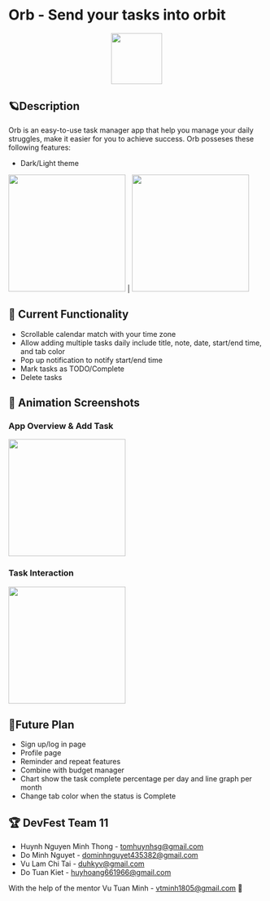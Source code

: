 # Orb - Send your tasks into orbit 

<p align="center">
  <img width="100" src="https://i.imgur.com/EN1OWqc.png">
</p>

## 🪐Description

Orb is an easy-to-use task manager app that help you manage your daily struggles, make it easier for you to achieve success. Orb posseses these following features:
- Dark/Light theme

<img src="https://i.imgur.com/dUkMVdQ.png" width="230" > | <img src="https://i.imgur.com/zIaiQ1B.png" width="230" >

## 🔧 Current Functionality
- Scrollable calendar match with your time zone
- Allow adding multiple tasks daily include title, note, date, start/end time, and tab color 
- Pop up notification to notify start/end time
- Mark tasks as TODO/Complete
- Delete tasks

## 🌟 Animation Screenshots

### App Overview & Add Task

<img src="https://github.com/TomHuynhSG/flutter_project_devfest/blob/main/screenshots/app_overview.gif?raw=true" width="230">

### Task Interaction 
<img src="https://github.com/TomHuynhSG/flutter_project_devfest/blob/main/screenshots/task_interaction.gif?raw=true" width="230">

## 🔮Future Plan
- Sign up/log in page
- Profile page
- Reminder and repeat features
- Combine with budget manager 
- Chart show the task complete percentage per day and line graph per month
- Change tab color when the status is Complete

## 🏆 DevFest Team 11
- Huynh Nguyen Minh Thong - tomhuynhsg@gmail.com
- Do Minh Nguyet - dominhnguyet435382@gmail.com
- Vu Lam Chi Tai - duhkyv@gmail.com
- Do Tuan Kiet - huyhoang661966@gmail.com

With the help of the mentor Vu Tuan Minh - vtminh1805@gmail.com 👏